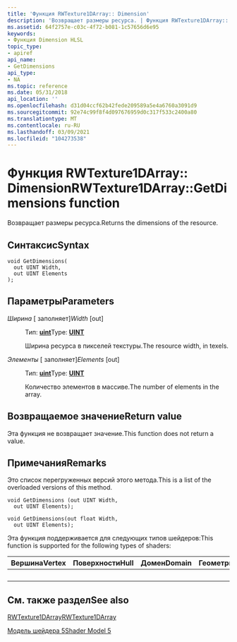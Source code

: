 ```yaml
---
title: 'Функция RWTexture1DArray:: Dimension'
description: 'Возвращает размеры ресурса. | Функция RWTexture1DArray:: Dimension'
ms.assetid: 64f2757e-c03c-4f72-b081-1c57656d6e95
keywords:
- Функция Dimension HLSL
topic_type:
- apiref
api_name:
- GetDimensions
api_type:
- NA
ms.topic: reference
ms.date: 05/31/2018
api_location: ''
ms.openlocfilehash: d31d04ccf62b42fede209589a5e4a6760a3091d9
ms.sourcegitcommit: 92e74c99f8f4d097676959d0c317f533c2400a80
ms.translationtype: MT
ms.contentlocale: ru-RU
ms.lasthandoff: 03/09/2021
ms.locfileid: "104273538"
---
```

# <a name="rwtexture1darraygetdimensions-function"></a><span data-ttu-id="dfd2a-105">Функция RWTexture1DArray:: Dimension</span><span class="sxs-lookup"><span data-stu-id="dfd2a-105">RWTexture1DArray::GetDimensions function</span></span>

<span data-ttu-id="dfd2a-106">Возвращает размеры ресурса.</span><span class="sxs-lookup"><span data-stu-id="dfd2a-106">Returns the dimensions of the resource.</span></span>

## <a name="syntax"></a><span data-ttu-id="dfd2a-107">Синтаксис</span><span class="sxs-lookup"><span data-stu-id="dfd2a-107">Syntax</span></span>

``` syntax
void GetDimensions(
  out UINT Width,
  out UINT Elements
);
```

## <a name="parameters"></a><span data-ttu-id="dfd2a-108">Параметры</span><span class="sxs-lookup"><span data-stu-id="dfd2a-108">Parameters</span></span>

<dl> <dt>

<span data-ttu-id="dfd2a-109">*Ширина* \[ заполняет\]</span><span class="sxs-lookup"><span data-stu-id="dfd2a-109">*Width* \[out\]</span></span>
</dt> <dd>

<span data-ttu-id="dfd2a-110">Тип: **[ **uint**](/windows/desktop/WinProg/windows-data-types)**</span><span class="sxs-lookup"><span data-stu-id="dfd2a-110">Type: **[**UINT**](/windows/desktop/WinProg/windows-data-types)**</span></span>

<span data-ttu-id="dfd2a-111">Ширина ресурса в пикселей текстуры.</span><span class="sxs-lookup"><span data-stu-id="dfd2a-111">The resource width, in texels.</span></span>

</dd> <dt>

<span data-ttu-id="dfd2a-112">*Элементы* \[ заполняет\]</span><span class="sxs-lookup"><span data-stu-id="dfd2a-112">*Elements* \[out\]</span></span>
</dt> <dd>

<span data-ttu-id="dfd2a-113">Тип: **[ **uint**](/windows/desktop/WinProg/windows-data-types)**</span><span class="sxs-lookup"><span data-stu-id="dfd2a-113">Type: **[**UINT**](/windows/desktop/WinProg/windows-data-types)**</span></span>

<span data-ttu-id="dfd2a-114">Количество элементов в массиве.</span><span class="sxs-lookup"><span data-stu-id="dfd2a-114">The number of elements in the array.</span></span>

</dd> </dl>

## <a name="return-value"></a><span data-ttu-id="dfd2a-115">Возвращаемое значение</span><span class="sxs-lookup"><span data-stu-id="dfd2a-115">Return value</span></span>

<span data-ttu-id="dfd2a-116">Эта функция не возвращает значение.</span><span class="sxs-lookup"><span data-stu-id="dfd2a-116">This function does not return a value.</span></span>

## <a name="remarks"></a><span data-ttu-id="dfd2a-117">Примечания</span><span class="sxs-lookup"><span data-stu-id="dfd2a-117">Remarks</span></span>

<span data-ttu-id="dfd2a-118">Это список перегруженных версий этого метода.</span><span class="sxs-lookup"><span data-stu-id="dfd2a-118">This is a list of the overloaded versions of this method.</span></span>


```
void GetDimensions (out UINT Width,
  out UINT Elements);

void GetDimensions(out float Width,
  out UINT Elements);
```



<span data-ttu-id="dfd2a-119">Эта функция поддерживается для следующих типов шейдеров:</span><span class="sxs-lookup"><span data-stu-id="dfd2a-119">This function is supported for the following types of shaders:</span></span>



| <span data-ttu-id="dfd2a-120">Вершина</span><span class="sxs-lookup"><span data-stu-id="dfd2a-120">Vertex</span></span> | <span data-ttu-id="dfd2a-121">Поверхности</span><span class="sxs-lookup"><span data-stu-id="dfd2a-121">Hull</span></span> | <span data-ttu-id="dfd2a-122">Домен</span><span class="sxs-lookup"><span data-stu-id="dfd2a-122">Domain</span></span> | <span data-ttu-id="dfd2a-123">Геометрия</span><span class="sxs-lookup"><span data-stu-id="dfd2a-123">Geometry</span></span> | <span data-ttu-id="dfd2a-124">Пиксель</span><span class="sxs-lookup"><span data-stu-id="dfd2a-124">Pixel</span></span> | <span data-ttu-id="dfd2a-125">Вычисления</span><span class="sxs-lookup"><span data-stu-id="dfd2a-125">Compute</span></span> |
|--------|------|--------|----------|-------|---------|
|        |      |        |          | <span data-ttu-id="dfd2a-126">x</span><span class="sxs-lookup"><span data-stu-id="dfd2a-126">x</span></span>     | <span data-ttu-id="dfd2a-127">x</span><span class="sxs-lookup"><span data-stu-id="dfd2a-127">x</span></span>       |



 

## <a name="see-also"></a><span data-ttu-id="dfd2a-128">См. также раздел</span><span class="sxs-lookup"><span data-stu-id="dfd2a-128">See also</span></span>

<dl> <dt>

[<span data-ttu-id="dfd2a-129">RWTexture1DArray</span><span class="sxs-lookup"><span data-stu-id="dfd2a-129">RWTexture1DArray</span></span>](sm5-object-rwtexture1darray.md)
</dt> <dt>

[<span data-ttu-id="dfd2a-130">Модель шейдера 5</span><span class="sxs-lookup"><span data-stu-id="dfd2a-130">Shader Model 5</span></span>](d3d11-graphics-reference-sm5.md)
</dt> </dl>

 

 
